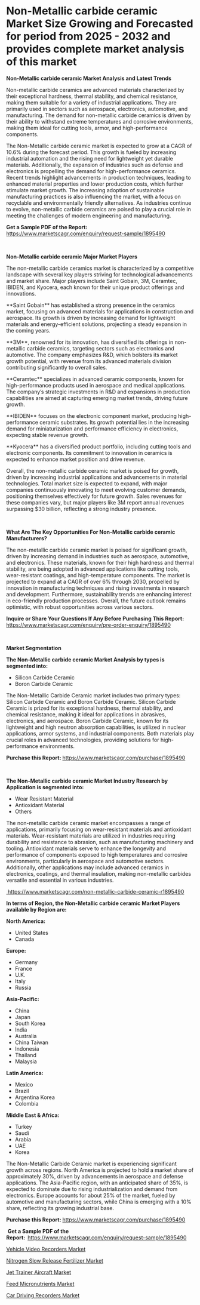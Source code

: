 <p><h1>Non-Metallic carbide ceramic Market Size Growing and Forecasted for period from 2025 - 2032 and provides complete market analysis of this market</h1></p><p><strong>Non-Metallic carbide ceramic Market Analysis and Latest Trends</strong></p>
<p><p>Non-metallic carbide ceramics are advanced materials characterized by their exceptional hardness, thermal stability, and chemical resistance, making them suitable for a variety of industrial applications. They are primarily used in sectors such as aerospace, electronics, automotive, and manufacturing. The demand for non-metallic carbide ceramics is driven by their ability to withstand extreme temperatures and corrosive environments, making them ideal for cutting tools, armor, and high-performance components.</p><p>The Non-Metallic carbide ceramic market is expected to grow at a CAGR of 10.6% during the forecast period. This growth is fueled by increasing industrial automation and the rising need for lightweight yet durable materials. Additionally, the expansion of industries such as defense and electronics is propelling the demand for high-performance ceramics. Recent trends highlight advancements in production techniques, leading to enhanced material properties and lower production costs, which further stimulate market growth. The increasing adoption of sustainable manufacturing practices is also influencing the market, with a focus on recyclable and environmentally friendly alternatives. As industries continue to evolve, non-metallic carbide ceramics are poised to play a crucial role in meeting the challenges of modern engineering and manufacturing.</p></p>
<p><strong>Get a Sample PDF of the Report:&nbsp;</strong> <a href="https://www.marketscagr.com/enquiry/request-sample/1895490?utm_campaign=2126&utm_medium=2&utm_source=Github&utm_content=ia&utm_term=04022025&utm_id=non-metallic-carbide-ceramic">https://www.marketscagr.com/enquiry/request-sample/1895490</a></p>
<p>&nbsp;</p>
<p><strong>Non-Metallic carbide ceramic Major Market Players</strong></p>
<p><p>The non-metallic carbide ceramics market is characterized by a competitive landscape with several key players striving for technological advancements and market share. Major players include Saint Gobain, 3M, Ceramtec, IBIDEN, and Kyocera, each known for their unique product offerings and innovations.</p><p>**Saint Gobain** has established a strong presence in the ceramics market, focusing on advanced materials for applications in construction and aerospace. Its growth is driven by increasing demand for lightweight materials and energy-efficient solutions, projecting a steady expansion in the coming years.</p><p>**3M**, renowned for its innovation, has diversified its offerings in non-metallic carbide ceramics, targeting sectors such as electronics and automotive. The company emphasizes R&D, which bolsters its market growth potential, with revenue from its advanced materials division contributing significantly to overall sales.</p><p>**Ceramtec** specializes in advanced ceramic components, known for high-performance products used in aerospace and medical applications. The company’s strategic investments in R&D and expansions in production capabilities are aimed at capturing emerging market trends, driving future growth.</p><p>**IBIDEN** focuses on the electronic component market, producing high-performance ceramic substrates. Its growth potential lies in the increasing demand for miniaturization and performance efficiency in electronics, expecting stable revenue growth.</p><p>**Kyocera** has a diversified product portfolio, including cutting tools and electronic components. Its commitment to innovation in ceramics is expected to enhance market position and drive revenue.</p><p>Overall, the non-metallic carbide ceramic market is poised for growth, driven by increasing industrial applications and advancements in material technologies. Total market size is expected to expand, with major companies continuously innovating to meet evolving customer demands, positioning themselves effectively for future growth. Sales revenues for these companies vary, but major players like 3M report annual revenues surpassing $30 billion, reflecting a strong industry presence.</p></p>
<p>&nbsp;</p>
<p><strong>What Are The Key Opportunities For Non-Metallic carbide ceramic Manufacturers?</strong></p>
<p><p>The non-metallic carbide ceramic market is poised for significant growth, driven by increasing demand in industries such as aerospace, automotive, and electronics. These materials, known for their high hardness and thermal stability, are being adopted in advanced applications like cutting tools, wear-resistant coatings, and high-temperature components. The market is projected to expand at a CAGR of over 6% through 2030, propelled by innovation in manufacturing techniques and rising investments in research and development. Furthermore, sustainability trends are enhancing interest in eco-friendly production processes. Overall, the future outlook remains optimistic, with robust opportunities across various sectors.</p></p>
<p><strong>Inquire or Share Your Questions If Any Before Purchasing This Report:</strong> <a href="https://www.marketscagr.com/enquiry/pre-order-enquiry/1895490?utm_campaign=2126&utm_medium=2&utm_source=Github&utm_content=ia&utm_term=04022025&utm_id=non-metallic-carbide-ceramic">https://www.marketscagr.com/enquiry/pre-order-enquiry/1895490</a></p>
<p>&nbsp;</p>
<p><strong>Market Segmentation</strong></p>
<p><strong>The Non-Metallic carbide ceramic Market Analysis by types is segmented into:</strong></p>
<p><ul><li>Silicon Carbide Ceramic</li><li>Boron Carbide Ceramic</li></ul></p>
<p><p>The Non-Metallic Carbide Ceramic market includes two primary types: Silicon Carbide Ceramic and Boron Carbide Ceramic. Silicon Carbide Ceramic is prized for its exceptional hardness, thermal stability, and chemical resistance, making it ideal for applications in abrasives, electronics, and aerospace. Boron Carbide Ceramic, known for its lightweight and high neutron absorption capabilities, is utilized in nuclear applications, armor systems, and industrial components. Both materials play crucial roles in advanced technologies, providing solutions for high-performance environments.</p></p>
<p><strong>Purchase this Report:&nbsp;</strong><a href="https://www.marketscagr.com/purchase/1895490?utm_campaign=2126&utm_medium=2&utm_source=Github&utm_content=ia&utm_term=04022025&utm_id=non-metallic-carbide-ceramic">https://www.marketscagr.com/purchase/1895490</a></p>
<p>&nbsp;</p>
<p><strong>The Non-Metallic carbide ceramic Market Industry Research by Application is segmented into:</strong></p>
<p><ul><li>Wear Resistant Material</li><li>Antioxidant Material</li><li>Others</li></ul></p>
<p><p>The non-metallic carbide ceramic market encompasses a range of applications, primarily focusing on wear-resistant materials and antioxidant materials. Wear-resistant materials are utilized in industries requiring durability and resistance to abrasion, such as manufacturing machinery and tooling. Antioxidant materials serve to enhance the longevity and performance of components exposed to high temperatures and corrosive environments, particularly in aerospace and automotive sectors. Additionally, other applications may include advanced ceramics in electronics, coatings, and thermal insulation, making non-metallic carbides versatile and essential in various industries.</p></p>
<p><a href="https://www.marketscagr.com/non-metallic-carbide-ceramic-r1895490?utm_campaign=2126&utm_medium=2&utm_source=Github&utm_content=ia&utm_term=04022025&utm_id=non-metallic-carbide-ceramic">&nbsp;https://www.marketscagr.com/non-metallic-carbide-ceramic-r1895490</a></p>
<p><strong>In terms of Region, the Non-Metallic carbide ceramic Market Players available by Region are:</strong></p>
<p>
    <p> <strong> North America: </strong>
        <ul>
            <li>United States</li>
            <li>Canada</li>
        </ul>
        </p> 
    <p> <strong> Europe: </strong>
        <ul>
            <li>Germany</li>
            <li>France</li>
            <li>U.K.</li>
            <li>Italy</li>
            <li>Russia</li>
        </ul>
        </p> 
    <p> <strong> Asia-Pacific: </strong>
        <ul>
            <li>China</li>
            <li>Japan</li>
            <li>South Korea</li>
            <li>India</li>
            <li>Australia</li>
            <li>China Taiwan</li>
            <li>Indonesia</li>
            <li>Thailand</li>
            <li>Malaysia</li>
        </ul>
        </p> 
    <p> <strong> Latin America: </strong>
        <ul>
            <li>Mexico</li>
            <li>Brazil</li>
            <li>Argentina Korea</li>
            <li>Colombia</li>
        </ul>
        </p> 
    <p> <strong> Middle East & Africa: </strong>
        <ul>
            <li>Turkey</li>
            <li>Saudi</li>
            <li>Arabia</li>
            <li>UAE</li>
            <li>Korea</li>
        </ul>
    </p>
    </p>
<p><p>The Non-Metallic Carbide Ceramic market is experiencing significant growth across regions. North America is projected to hold a market share of approximately 30%, driven by advancements in aerospace and defense applications. The Asia-Pacific region, with an anticipated share of 35%, is expected to dominate due to rising industrialization and demand from electronics. Europe accounts for about 25% of the market, fueled by automotive and manufacturing sectors, while China is emerging with a 10% share, reflecting its growing industrial base.</p></p>
<p><strong>Purchase this Report: </strong><a href="https://www.marketscagr.com/purchase/1895490?utm_campaign=2126&utm_medium=2&utm_source=Github&utm_content=ia&utm_term=04022025&utm_id=non-metallic-carbide-ceramic">https://www.marketscagr.com/purchase/1895490</a></p>
<p>&nbsp;<strong>Get a Sample PDF of the Report:&nbsp;&nbsp;</strong><a href="https://www.marketscagr.com/enquiry/request-sample/1895490?utm_campaign=2126&utm_medium=2&utm_source=Github&utm_content=ia&utm_term=04022025&utm_id=non-metallic-carbide-ceramic">https://www.marketscagr.com/enquiry/request-sample/1895490</a></p>
<p><strong></strong></p>
<p><p><a href="https://www.linkedin.com/pulse/strategic-forecast-vehicle-video-recorders-market-growth-ajype?utm_campaign=2126&utm_medium=2&utm_source=Github&utm_content=ia&utm_term=04022025&utm_id=non-metallic-carbide-ceramic">Vehicle Video Recorders Market</a></p><p><a href="https://www.linkedin.com/pulse/nitrogen-slow-release-fertilizer-industry-sector-new-technologies-t7mwc?utm_campaign=2126&utm_medium=2&utm_source=Github&utm_content=ia&utm_term=04022025&utm_id=non-metallic-carbide-ceramic">Nitrogen Slow Release Fertilizer Market</a></p><p><a href="https://www.linkedin.com/pulse/understanding-global-jet-trainer-aircraft-marketsgrowth-gcc1c?utm_campaign=2126&utm_medium=2&utm_source=Github&utm_content=ia&utm_term=04022025&utm_id=non-metallic-carbide-ceramic">Jet Trainer Aircraft Market</a></p><p><a href="https://www.linkedin.com/pulse/projected-growth-feed-micronutrients-market-size-drivers-t7omc?utm_campaign=2126&utm_medium=2&utm_source=Github&utm_content=ia&utm_term=04022025&utm_id=non-metallic-carbide-ceramic">Feed Micronutrients Market</a></p><p><a href="https://www.linkedin.com/pulse/car-driving-recorders-market-report-offers-financial-analysis-oaste?utm_campaign=2126&utm_medium=2&utm_source=Github&utm_content=ia&utm_term=04022025&utm_id=non-metallic-carbide-ceramic">Car Driving Recorders Market</a></p></p>